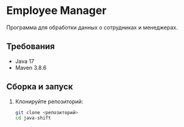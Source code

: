 # Employee Manager

Программа для обработки данных о сотрудниках и менеджерах.

## Требования
- Java 17
- Maven 3.8.6

## Сборка и запуск

1. Клонируйте репозиторий:
   ```bash
   git clone <репозиторий>
   cd java-shift
